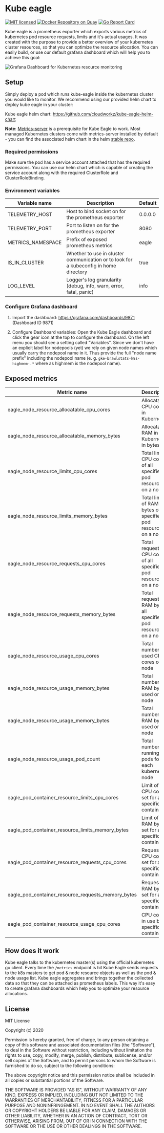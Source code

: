 # Kube eagle

<!-- prettier-ignore -->
[![MIT licensed](https://img.shields.io/badge/license-MIT-blue.svg)](https://raw.githubusercontent.com/google-cloud-tools/kube-eagle/master/LICENSE)
[![Docker Repository on Quay](https://quay.io/repository/google-cloud-tools/kube-eagle/status "Docker Repository on Quay")](https://quay.io/repository/google-cloud-tools/kube-eagle)
[![Go Report Card](https://goreportcard.com/badge/github.com/google-cloud-tools/kube-eagle)](https://goreportcard.com/report/github.com/google-cloud-tools/kube-eagle)

Kube eagle is a prometheus exporter which exports various metrics of kubernetes pod resource requests, limits and it's actual usages. It was created with the purpose to provide a better overview of your kubernetes cluster resources, so that you can optimize the resource allocation. You can easily build, or use our default grafana dashboard which will help you to achieve this goal:

![Grafana Dashboard for Kubernetes resource monitoring](https://raw.githubusercontent.com/google-cloud-tools/kube-eagle/master/grafana-sample.png)

## Setup

Simply deploy a pod which runs kube-eagle inside the kubernetes cluster you would like to monitor. We recommend using our provided helm chart to deploy kube eagle in your cluster:

Kube eagle helm chart: https://github.com/cloudworkz/kube-eagle-helm-chart

**Note:** [Metrics-server](https://github.com/kubernetes-incubator/metrics-server) is a prerequisite for Kube Eagle to work. Most managed Kubernetes clusters come with metrics-server installed by default - you can find the associated helm chart in the helm [stable repo](https://github.com/helm/charts/tree/master/stable/metrics-server).

### Required permissions

Make sure the pod has a service account attached that has the required permissions. You can use our helm chart which is capable of creating the service account along with the required ClusterRole and ClusterRoleBinding.

### Environment variables

| Variable name | Description | Default |
| --- | --- | --- |
| TELEMETRY_HOST | Host to bind socket on for the prometheus exporter | 0.0.0.0 |
| TELEMETRY_PORT | Port to listen on for the prometheus exporter | 8080 |
| METRICS_NAMESPACE | Prefix of exposed prometheus metrics | eagle |
| IS_IN_CLUSTER | Whether to use in cluster communication or to look for a kubeconfig in home directory | true |
| LOG_LEVEL | Logger's log granularity (debug, info, warn, error, fatal, panic) | info |

### Configure Grafana dashboard

1. Import the dashboard: https://grafana.com/dashboards/9871 (Dashboard ID 9871)

2. Configure Dashboard variables: Open the Kube Eagle dashboard and click the gear icon at the top to configure the dashboard. On the left menu you should see a setting called "Variables". Since we don't have an explicit label for nodepools (yet) we rely on given node names which usually carry the nodepool name in it. Thus provide the full "node name prefix" including the nodepool name (e. g. `gke-brawlstats-k8s-highmem-.*` where as highmem is the nodepool name).

## Exposed metrics

| Metric name | Description |
| --- | --- |
| eagle_node_resource_allocatable_cpu_cores | Allocatable CPU cores in Kubernetes |
| eagle_node_resource_allocatable_memory_bytes | Allocatable RAM in Kubernetes in bytes |
| eagle_node_resource_limits_cpu_cores | Total limit CPU cores of all specified pod resources on a node |
| eagle_node_resource_limits_memory_bytes | Total limit of RAM bytes of all specified pod resources on a node |
| eagle_node_resource_requests_cpu_cores | Total request of CPU cores of all specified pod resources on a node |
| eagle_node_resource_requests_memory_bytes | Total request of RAM bytes all specified pod resources on a node |
| eagle_node_resource_usage_cpu_cores | Total number of used CPU cores on a node |
| eagle_node_resource_usage_memory_bytes | Total number of RAM bytes used on a node |
| eagle_node_resource_usage_memory_bytes | Total number of RAM bytes used on a node |
| eagle_node_resource_usage_pod_count | Total number of running pods for each kubernetes node |
| eagle_pod_container_resource_limits_cpu_cores | Limit of CPU cores set for a specific container |
| eagle_pod_container_resource_limits_memory_bytes | Limit of RAM bytes set for a specific container |
| eagle_pod_container_resource_requests_cpu_cores | Requested CPU cores set for a specific container |
| eagle_pod_container_resource_requests_memory_bytes | Requested RAM bytes set for a specific container |
| eagle_pod_container_resource_usage_cpu_cores | CPU cores in use by a specific container |

## How does it work

Kube eagle talks to the kubernetes master(s) using the official kubernetes go client. Every time the `/metrics` endpoint is hit Kube Eagle sends requests to the k8s masters to get pod & node resource objects as well as the pod & node usage list. Kube eagle aggregates and brings together the collected data so that they can be attached as prometheus labels. This way it's easy to create grafana dashboards which help you to optimize your resource allocations.

## License

MIT License

Copyright (c) 2020

Permission is hereby granted, free of charge, to any person obtaining a copy of this software and associated documentation files (the "Software"), to deal in the Software without restriction, including without limitation the rights to use, copy, modify, merge, publish, distribute, sublicense, and/or sell copies of the Software, and to permit persons to whom the Software is furnished to do so, subject to the following conditions:

The above copyright notice and this permission notice shall be included in all copies or substantial portions of the Software.

THE SOFTWARE IS PROVIDED "AS IS", WITHOUT WARRANTY OF ANY KIND, EXPRESS OR IMPLIED, INCLUDING BUT NOT LIMITED TO THE WARRANTIES OF MERCHANTABILITY, FITNESS FOR A PARTICULAR PURPOSE AND NONINFRINGEMENT. IN NO EVENT SHALL THE AUTHORS OR COPYRIGHT HOLDERS BE LIABLE FOR ANY CLAIM, DAMAGES OR OTHER LIABILITY, WHETHER IN AN ACTION OF CONTRACT, TORT OR OTHERWISE, ARISING FROM, OUT OF OR IN CONNECTION WITH THE SOFTWARE OR THE USE OR OTHER DEALINGS IN THE SOFTWARE.
